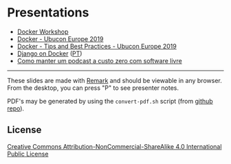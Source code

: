 # Presentations

- [Docker Workshop](https://tcarreira.github.io/presentations/docker-workshop/)
- [Docker - Ubucon Europe 2019](https://tcarreira.github.io/presentations/ubucon-europe-2019/docker.html)
- [Docker - Tips and Best Practices - Ubucon Europe 2019](https://tcarreira.github.io/presentations/ubucon-europe-2019/docker2.html)
- [Django on Docker](https://tcarreira.github.io/presentations/django-docker/) ([PT](https://tcarreira.github.io/presentations/django-docker/pt/))
- [Como manter um podcast a custo zero com software livre](https://tcarreira.github.io/presentations/marmita-de-redon)


----

These slides are made with [Remark](https://github.com/tcarreira) and should be viewable in any browser. 
From the desktop, you can press "P" to see presenter notes.

PDF's may be generated by using the `convert-pdf.sh` script (from [github repo](https://github.com/tcarreira/presentations)).

## License

[Creative Commons Attribution-NonCommercial-ShareAlike 4.0 International Public License](LICENSE)

